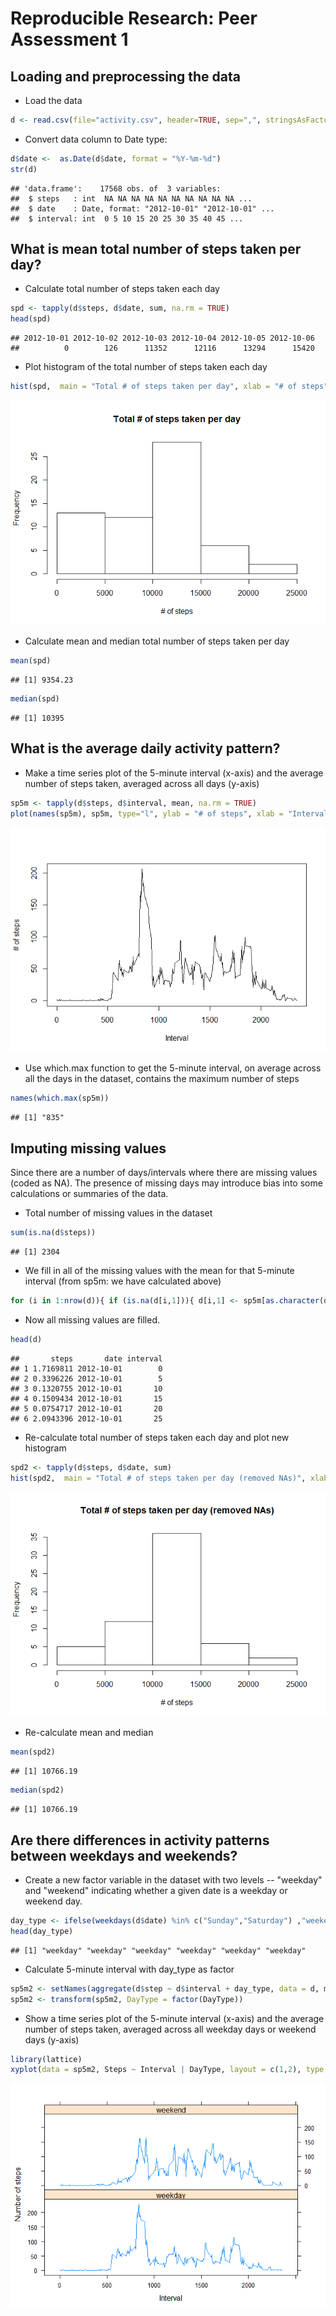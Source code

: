 # Reproducible Research: Peer Assessment 1


## Loading and preprocessing the data

- Load the data

```r
d <- read.csv(file="activity.csv", header=TRUE, sep=",", stringsAsFactors = FALSE, na.strings = 'NA')
```
- Convert data column to Date type:

```r
d$date <-  as.Date(d$date, format = "%Y-%m-%d")
str(d)
```

```
## 'data.frame':	17568 obs. of  3 variables:
##  $ steps   : int  NA NA NA NA NA NA NA NA NA NA ...
##  $ date    : Date, format: "2012-10-01" "2012-10-01" ...
##  $ interval: int  0 5 10 15 20 25 30 35 40 45 ...
```

## What is mean total number of steps taken per day?
- Calculate total number of steps taken each day

```r
spd <- tapply(d$steps, d$date, sum, na.rm = TRUE)
head(spd)
```

```
## 2012-10-01 2012-10-02 2012-10-03 2012-10-04 2012-10-05 2012-10-06 
##          0        126      11352      12116      13294      15420
```

- Plot histogram of the total number of steps taken each day

```r
hist(spd,  main = "Total # of steps taken per day", xlab = "# of steps")
```

![](PA1_template_files/figure-html/unnamed-chunk-4-1.png) 

- Calculate mean and median total number of steps taken per day

```r
mean(spd)
```

```
## [1] 9354.23
```

```r
median(spd)
```

```
## [1] 10395
```
## What is the average daily activity pattern?
- Make a time series plot of the 5-minute interval (x-axis) and the average number of steps taken, averaged across all days (y-axis)

```r
sp5m <- tapply(d$steps, d$interval, mean, na.rm = TRUE)
plot(names(sp5m), sp5m, type="l", ylab = "# of steps", xlab = "Interval")
```

![](PA1_template_files/figure-html/unnamed-chunk-6-1.png) 

- Use which.max function to get the 5-minute interval, on average across all the days in the dataset, contains the maximum number of steps

```r
names(which.max(sp5m))
```

```
## [1] "835"
```

## Imputing missing values
Since there are a number of days/intervals where there are missing values (coded as NA). The presence of missing days may introduce bias into some calculations or summaries of the data.

- Total number of missing values in the dataset 

```r
sum(is.na(d$steps))
```

```
## [1] 2304
```

- We fill in all of the missing values with the mean for that 5-minute interval (from sp5m: we have calculated above)

```r
for (i in 1:nrow(d)){ if (is.na(d[i,1])){ d[i,1] <- sp5m[as.character(d[i,3])]; } }
```

- Now all missing values are filled.

```r
head(d)
```

```
##       steps       date interval
## 1 1.7169811 2012-10-01        0
## 2 0.3396226 2012-10-01        5
## 3 0.1320755 2012-10-01       10
## 4 0.1509434 2012-10-01       15
## 5 0.0754717 2012-10-01       20
## 6 2.0943396 2012-10-01       25
```

- Re-calculate total number of steps taken each day and plot new histogram 

```r
spd2 <- tapply(d$steps, d$date, sum)
hist(spd2,  main = "Total # of steps taken per day (removed NAs)", xlab = "# of steps")
```

![](PA1_template_files/figure-html/unnamed-chunk-11-1.png) 

- Re-calculate mean and median

```r
mean(spd2)
```

```
## [1] 10766.19
```

```r
median(spd2)
```

```
## [1] 10766.19
```

## Are there differences in activity patterns between weekdays and weekends?

- Create a new factor variable in the dataset with two levels -- "weekday" and "weekend" indicating whether a given date is a weekday or weekend day.

```r
day_type <- ifelse(weekdays(d$date) %in% c("Sunday","Saturday") ,"weekend", "weekday")
head(day_type)
```

```
## [1] "weekday" "weekday" "weekday" "weekday" "weekday" "weekday"
```

- Calculate 5-minute interval with day_type as factor

```r
sp5m2 <- setNames(aggregate(d$step ~ d$interval + day_type, data = d, mean), c("Interval", "DayType", "Steps"))
sp5m2 <- transform(sp5m2, DayType = factor(DayType))
```

- Show a time series plot of the 5-minute interval (x-axis) and the average number of steps taken, averaged across all weekday days or weekend days (y-axis)

```r
library(lattice)
xyplot(data = sp5m2, Steps ~ Interval | DayType, layout = c(1,2), type = "l", ylab = "Number of steps")
```

![](PA1_template_files/figure-html/unnamed-chunk-15-1.png) 

